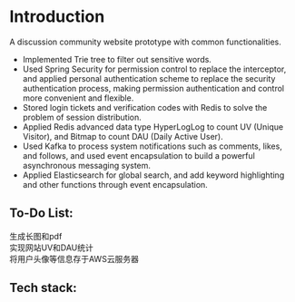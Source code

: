 # Introduction
A discussion community website prototype with common functionalities.  

- Implemented Trie tree to filter out sensitive words.  
- Used Spring Security for permission control to replace the interceptor, and applied personal authentication scheme to replace the security authentication process, making permission authentication and control more convenient and flexible.  
- Stored login tickets and verification codes with Redis to solve the problem of session distribution.  
- Applied Redis advanced data type HyperLogLog to count UV (Unique Visitor), and Bitmap to count DAU (Daily Active User).  
- Used Kafka to process system notifications such as comments, likes, and follows, and used event encapsulation to build a powerful asynchronous messaging system.
- Applied Elasticsearch for global search, and add keyword highlighting and other functions through event encapsulation.

## To-Do List:
生成长图和pdf    
实现网站UV和DAU统计    
将用户头像等信息存于AWS云服务器  

## Tech stack:




